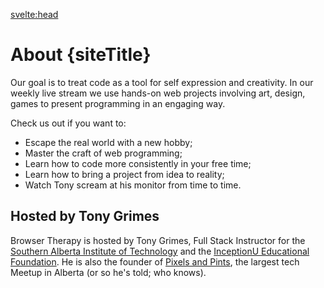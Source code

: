<script>
  import { siteTitle } from '$lib/config'
</script>

<svelte:head>
  <title>About {siteTitle}</title>
</svelte:head>

# About {siteTitle}
Our goal is to treat code as a tool for self expression and creativity. In our weekly live stream we use hands-on web projects involving art, design, games to present programming in an engaging way.

Check us out if you want to:
- Escape the real world with a new hobby;
- Master the craft of web programming;
- Learn how to code more consistently in your free time;
- Learn how to bring a project from idea to reality;
- Watch Tony scream at his monitor from time to time.

## Hosted by Tony Grimes
Browser Therapy is hosted by Tony Grimes, Full Stack Instructor for the [Southern Alberta Institute of Technology](https://sait.ca) and the [InceptionU Educational Foundation](https://www.inceptionu.com/). He is also the founder of [Pixels and Pints](https://www.meetup.com/pxandpints/), the largest tech Meetup in Alberta (or so he's told; who knows).
